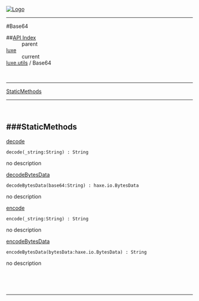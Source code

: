 
[![Logo](../../../images/logo.png)](../../../index.html)

---

#Base64


##[API Index](../../../api/index.html#luxe.utils)   
&emsp;&emsp;&emsp;parent    
[luxe](../)     
&emsp;&emsp;&emsp;current    
[luxe.utils](./) / Base64

<br/>

---


[StaticMethods](#StaticMethods)   


---

&nbsp;   

<a class="lift" name="StaticMethods" ></a>
###StaticMethods   
---
<a class="lift" name="decode" href="#decode">decode</a>



`decode(_string:String) : String`

<span class="small_desc_flat"> no description </span>   

<a class="lift" name="decodeBytesData" href="#decodeBytesData">decodeBytesData</a>



`decodeBytesData(base64:String) : haxe.io.BytesData`

<span class="small_desc_flat"> no description </span>   

<a class="lift" name="encode" href="#encode">encode</a>



`encode(_string:String) : String`

<span class="small_desc_flat"> no description </span>   

<a class="lift" name="encodeBytesData" href="#encodeBytesData">encodeBytesData</a>



`encodeBytesData(bytesData:haxe.io.BytesData) : String`

<span class="small_desc_flat"> no description </span>   

&nbsp;   



&nbsp;
&nbsp;
&nbsp;

---  


&nbsp;   
&nbsp;   
